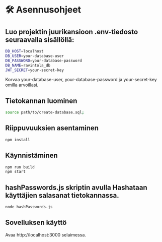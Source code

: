 # 🛠️ Asennusohjeet

## Luo projektin juurikansioon .env-tiedosto seuraavalla sisällöllä:

```bash
DB_HOST=localhost
DB_USER=your-database-user
DB_PASSWORD=your-database-password
DB_NAME=ravintola_db
JWT_SECRET=your-secret-key
```

Korvaa your-database-user, your-database-password ja your-secret-key omilla arvoillasi.

## Tietokannan luominen

```bash
source path/to/create-database.sql;
```

## Riippuvuuksien asentaminen

```bash
npm install
```

## Käynnistäminen

```bash
npm run build
npm start
```

## hashPasswords.js skriptin avulla Hashataan käyttäjien salasanat tietokannassa.

```bash
node hashPasswords.js
```

## Sovelluksen käyttö

Avaa http://localhost:3000 selaimessa.

